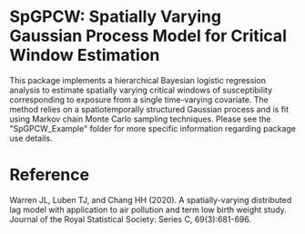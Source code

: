 # SpGPCW: Spatially Varying Gaussian Process Model for Critical Window Estimation

This package implements a hierarchical Bayesian logistic regression analysis to estimate spatially varying critical windows of susceptibility corresponding to exposure from a single time-varying covariate. The method relies on a spatiotemporally structured Gaussian process and is fit using Markov chain Monte Carlo sampling techniques. Please see the "SpGPCW_Example" folder for more specific information regarding package use details.

# Reference
Warren JL, Luben TJ, and Chang HH (2020). A spatially-varying distributed lag model with application to air pollution and term low birth weight study. Journal of the Royal Statistical Society: Series C, 69(3):681-696.